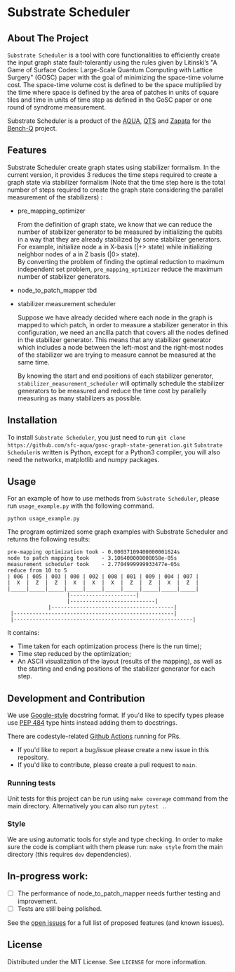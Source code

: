 # Substrate Scheduler

## About The Project

`Substrate Scheduler` is a tool with core functionalities to efficiently create the input graph state fault-tolerantly using the rules given by Litinski’s "A Game of Surface Codes: Large-Scale Quantum Computing with Lattice Surgery" (GOSC) paper with the goal of minimizing the space-time volume cost.  The space-time volume cost is defined to be the space multiplied by the time where space is defined by the area of patches in units of square tiles and time in units of time step as defined in the GoSC paper or one round of syndrome measurement. 

Substrate Scheduler is a product of the [AQUA](https://aqua.sfc.wide.ad.jp/), [QTS](https://quantumts.org) and [Zapata](https://www.zapatacomputing.com) for the [Bench-Q](https://quantumts.org/bench-q/) project.

<!---
- core functionalities required to run experiments, such as the `Circuit` class.
- interfaces for implementing other Orquestra modules, such as quantum backends.
- basic data structures and functions for quantum computing.
--->

## Features

Substrate Scheduler create graph states using stabilizer formalism. In the current version, it provides 3 reduces the time steps required to create a graph state via stabilizer formalism (Note that the time step here is the total number of steps required to create the graph state considering the parallel measurement of the stabilizers) :

- pre_mapping_optimizer

    From the definition of graph state, we know that we can reduce the number of stabilizer generator to be measured by initializing the qubits in a way that they are already stabilized by some stabilizer generators. For example, initialize node a in X-basis (|+> state) while initializing neighbor nodes of a in Z basis (|0> state).  
    By converting the problem of finding the optimal reduction to maximum independent set problem, `pre_mapping_optimizer` reduce the maximum number of stabilizer generators.

- node_to_patch_mapper
    tbd

- stabilizer measurement scheduler

    Suppose we have already decided where each node in the graph is mapped to which patch, in order to measure a stabilizer generator in this configuration, we need an ancilla patch that covers all the nodes defined in the stabilizer generator. This means that any stabilizer generator which includes a node between the left-most and the right-most nodes of the stabilizer we are trying to measure cannot be measured at the same time. 

    By knowing the start and end positions of each stabilizer generator, `stabilizer_measurement_scheduler` will optimally schedule the stabilizer generators to be measured and reduce the time cost by parallelly measuring as many stabilizers as possible.


## Installation

<!---Even though it's intended to be used with Orquestra, `orquestra-quantum` can be also used as a standalone Python module.
To install it, you just need to run `pip install .` from the main directory.--->

To install `Substrate Scheduler`, you just need to run `git clone https://github.com/sfc-aqua/gosc-graph-state-generation.git` 
`Substrate Scheduler`is written is Python, except for a Python3 compiler, you will also need the networkx, matplotlib and numpy packages.

## Usage
<!---
Here's an example of how to use methods from `orquestra-quantum` to run a circuit locally. The program runs a circuit with a single Hadamard gate 100 times and returns the results:

```python
from orquestra.quantum.circuits import H, Circuit
from orquestra.quantum.symbolic_simulator import SymbolicSimulator

def orquestra_quantum_example_function()
    circ = Circuit([H(0)])
    sim = SymbolicSimulator()
    nsamples = 100
    measurements = sim.run_circuit_and_measure(circ, nsamples)
    return measurements.get_counts()
```
--->
For an example of how to use methods from `Substrate Scheduler`, please run `usage_example.py` with the following command. 
```
python usage_example.py
```
The program optimized some graph examples with Substrate Scheduler and returns the following results:

```
pre-mapping optimization took - 0.00037109400000001624s
node to patch mapping took    - 3.106400000008058e-05s
measurement scheduler took    - 2.7704999999933477e-05s
reduce from 10 to 5
| 006 | 005 | 003 | 000 | 002 | 008 | 001 | 009 | 004 | 007 |
|  X  |  Z  |  Z  |  X  |  X  |  X  |  Z  |  Z  |  X  |  Z  |
|_____|_____|_____|_____|_____|_____|_____|_____|_____|_____|
                   |---------------------|
                   |---------------------------|
             |---------------------------------------|
 |---------------------------------------------------|
 |---------------------------------------------------------|
```
It contains:
- Time taken for each optimization process (here is the run time);
- Time step reduced by the optimization;
- An ASCII visualization of the layout (results of the mapping), as well as the starting and ending positions of the stabilizer generator for each step. 

## Development and Contribution

<!---To install the development version, run `pip install -e '.[dev]'` from the main directory. (if using MacOS, you will need single quotes around the []. If using windows, or Linux, you might not need the quotes).--->

We use [Google-style](https://sphinxcontrib-napoleon.readthedocs.io/en/latest/example_google.html) docstring format. If you'd like to specify types please use [PEP 484](https://www.python.org/dev/peps/pep-0484/) type hints instead adding them to docstrings.

There are codestyle-related [Github Actions](.github/workflows/style.yml) running for PRs. 

- If you'd like to report a bug/issue please create a new issue in this repository.
- If you'd like to contribute, please create a pull request to `main`.

### Running tests

Unit tests for this project can be run using `make coverage` command from the main directory.
Alternatively you can also run `pytest .`.

### Style

We are using automatic tools for style and type checking. In order to make sure the code is compliant with them please run: `make style` from the main directory (this requires `dev` dependencies).

<!---## Explain visualization techniques

### ascii visualization

### pictures
--->

## In-progress work:

- [ ] The performance of node_to_patch_mapper needs further testing and improvement.
- [ ] Tests are still being polished.

See the [open issues](https://github.com/sfc-aqua/gosc-graph-state-generation/issues) for a full list of proposed features (and known issues).

## License
Distributed under the MIT License. See `LICENSE` for more information.
